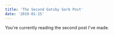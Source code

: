```yaml
---
title: 'The Second Gatsby Garb Post'
date: '2019-01-15'
---
```


You're currently reading the second post I've made.
